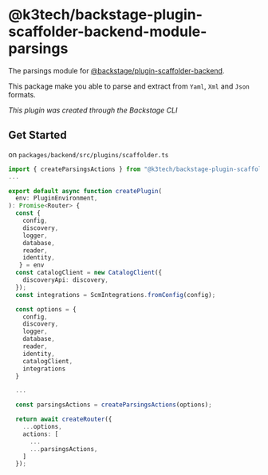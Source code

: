 # @k3tech/backstage-plugin-scaffolder-backend-module-parsings

The parsings module for [@backstage/plugin-scaffolder-backend](https://www.npmjs.com/package/@backstage/plugin-scaffolder-backend).

This package make you able to parse and extract from `Yaml`, `Xml` and `Json` formats.

_This plugin was created through the Backstage CLI_


## Get Started

on `packages/backend/src/plugins/scaffolder.ts`

```ts
import { createParsingsActions } from "@k3tech/backstage-plugin-scaffolder-backend-module-parsings";
...

export default async function createPlugin(
  env: PluginEnvironment,
): Promise<Router> {
  const { 
    config,
    discovery,
    logger,
    database,
    reader,
    identity,
   } = env
  const catalogClient = new CatalogClient({
    discoveryApi: discovery,
  });
  const integrations = ScmIntegrations.fromConfig(config);

  const options = {
    config,
    discovery,
    logger,
    database,
    reader,
    identity,
    catalogClient,
    integrations
  }

  ...

  const parsingsActions = createParsingsActions(options);

  return await createRouter({
    ...options,
    actions: [
      ...
      ...parsingsActions,
    ]
  });

```
